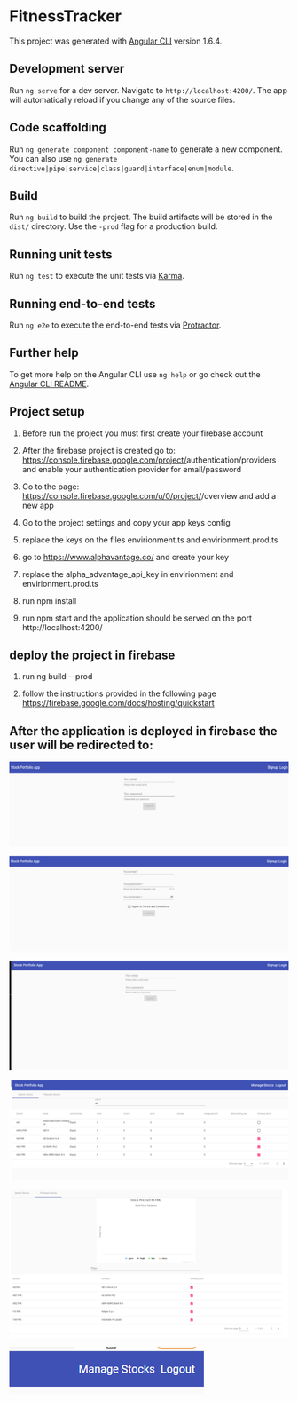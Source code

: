 # FitnessTracker

This project was generated with [Angular CLI](https://github.com/angular/angular-cli) version 1.6.4.

## Development server

Run `ng serve` for a dev server. Navigate to `http://localhost:4200/`. The app will automatically reload if you change any of the source files.

## Code scaffolding

Run `ng generate component component-name` to generate a new component. You can also use `ng generate directive|pipe|service|class|guard|interface|enum|module`.

## Build

Run `ng build` to build the project. The build artifacts will be stored in the `dist/` directory. Use the `-prod` flag for a production build.

## Running unit tests

Run `ng test` to execute the unit tests via [Karma](https://karma-runner.github.io).

## Running end-to-end tests

Run `ng e2e` to execute the end-to-end tests via [Protractor](http://www.protractortest.org/).

## Further help

To get more help on the Angular CLI use `ng help` or go check out the [Angular CLI README](https://github.com/angular/angular-cli/blob/master/README.md).

## Project setup

1) Before run the project you must first create your firebase account

2) After the firebase project is created go to:
https://console.firebase.google.com/project/<my project>authentication/providers 
and enable your authentication provider for email/password

3) Go to the page: https://console.firebase.google.com/u/0/project/<my project>/overview and add a new app

4) Go to the project settings and copy your app keys config

5) replace the keys on the files envirionment.ts and envirionment.prod.ts

6) go to https://www.alphavantage.co/ and create your key 

7) replace the   alpha_advantage_api_key in envirionment and envirionment.prod.ts

8) run npm install

9) run npm start and the application should be served on the port http://localhost:4200/



## deploy the project in firebase

1) run ng build --prod

2) follow the instructions provided in the following page https://firebase.google.com/docs/hosting/quickstart



## After the application is deployed in firebase the user will be redirected to:


![](images/login-page.png)


![](images/signup.png)


![](images/login.png)


![](images/search.png)

![](images/follow.png)

![](images/logout.png)

